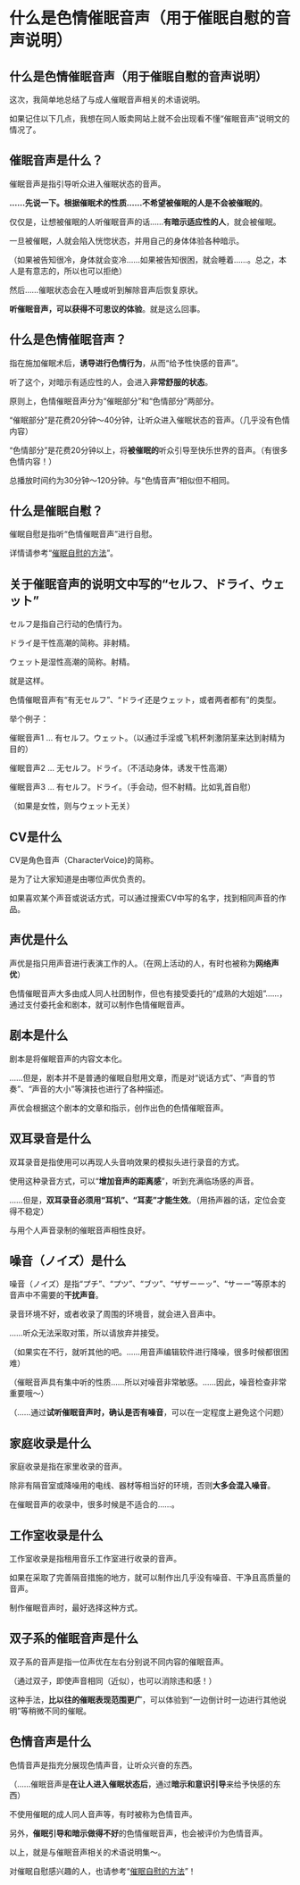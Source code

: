 # 什么是色情催眠音声（用于催眠自慰的音声说明） [​](#什么是色情催眠音声-用于催眠自慰的音声说明)

## 什么是色情催眠音声（用于催眠自慰的音声说明） [​](#什么是色情催眠音声-用于催眠自慰的音声说明-1)

这次，我简单地总结了与成人催眠音声相关的术语说明。

如果记住以下几点，我想在同人贩卖网站上就不会出现看不懂“催眠音声”说明文的情况了。

## 催眠音声是什么？ [​](#催眠音声是什么)

催眠音声是指引导听众进入催眠状态的音声。

**……先说一下。根据催眠术的性质……不希望被催眠的人是不会被催眠的**。

仅仅是，让想被催眠的人听催眠音声的话……**有暗示适应性的人**，就会被催眠。

一旦被催眠，人就会陷入恍惚状态，并用自己的身体体验各种暗示。

（如果被告知很冷，身体就会变冷……如果被告知很困，就会睡着……。总之，本人是有意志的，所以也可以拒绝）

然后……催眠状态会在入睡或听到解除音声后恢复原状。

**听催眠音声，可以获得不可思议的体验**。就是这么回事。

## 什么是色情催眠音声？ [​](#什么是色情催眠音声)

指在施加催眠术后，**诱导进行色情行为**，从而“给予性快感的音声”。

听了这个，对暗示有适应性的人，会进入**非常舒服的状态**。

原则上，色情催眠音声分为“催眠部分”和“色情部分”两部分。

“催眠部分”是花费20分钟～40分钟，让听众进入催眠状态的音声。（几乎没有色情内容）

“色情部分”是花费20分钟以上，将**被催眠的**听众引导至快乐世界的音声。（有很多色情内容！）

总播放时间约为30分钟～120分钟。与“色情音声”相似但不相同。

## 什么是催眠自慰？ [​](#什么是催眠自慰)

催眠自慰是指听“色情催眠音声”进行自慰。

详情请参考“[催眠自慰的方法](/h-life/hypnosis/page-16.html)”。

## 关于催眠音声的说明文中写的“セルフ、ドライ、ウェット” [​](#关于催眠音声的说明文中写的-セルフ、ドライ、ウェット)

セルフ是指自己行动的色情行为。

ドライ是干性高潮的简称。非射精。

ウェット是湿性高潮的简称。射精。

就是这样。

色情催眠音声有“有无セルフ”、“ドライ还是ウェット，或者两者都有”的类型。

举个例子：

催眠音声1 … 有セルフ。ウェット。（以通过手淫或飞机杯刺激阴茎来达到射精为目的）

催眠音声2 … 无セルフ。ドライ。（不活动身体，诱发干性高潮）

催眠音声3 … 有セルフ。ドライ。（手会动，但不射精。比如乳首自慰）

（如果是女性，则与ウェット无关）

## CV是什么 [​](#cv是什么)

CV是角色音声（CharacterVoice)的简称。

是为了让大家知道是由哪位声优负责的。

如果喜欢某个声音或说话方式，可以通过搜索CV中写的名字，找到相同声音的作品。

## 声优是什么 [​](#声优是什么)

声优是指只用声音进行表演工作的人。（在网上活动的人，有时也被称为**网络声优**）

色情催眠音声大多由成人同人社团制作，但也有接受委托的“成熟的大姐姐”……，通过支付委托金和剧本，就可以制作色情催眠音声。

## 剧本是什么 [​](#剧本是什么)

剧本是将催眠音声的内容文本化。

……但是，剧本并不是普通的催眠自慰用文章，而是对“说话方式”、“声音的节奏”、“声音的大小”等演技也进行了各种描述。

声优会根据这个剧本的文章和指示，创作出色的色情催眠音声。

## 双耳录音是什么 [​](#双耳录音是什么)

双耳录音是指使用可以再现人头音响效果的模拟头进行录音的方式。

使用这种录音方式，可以“**增加音声的距离感**”，听到充满临场感的声音。

……但是，**双耳录音必须用“耳机”、“耳麦”才能生效**。（用扬声器的话，定位会变得不稳定）

与用个人声音录制的催眠音声相性良好。

## 噪音（ノイズ）是什么 [​](#噪音-ノイズ-是什么)

噪音（ノイズ）是指“プチ”、“プツ”、“ブツ”、“ザザーーッ”、“サーー”等原本的音声中不需要的**干扰声音**。

录音环境不好，或者收录了周围的环境音，就会进入音声中。

……听众无法采取对策，所以请放弃并接受。

（如果实在不行，就听其他的吧。……用音声编辑软件进行降噪，很多时候都很困难）

（催眠音声具有集中听的性质……所以对噪音非常敏感。……因此，噪音检查非常重要哦～）

（……通过**试听催眠音声时，确认是否有噪音**，可以在一定程度上避免这个问题）

## 家庭收录是什么 [​](#家庭收录是什么)

家庭收录是指在家里收录的音声。

除非有隔音室或降噪用的电线、器材等相当好的环境，否则**大多会混入噪音**。

在催眠音声的收录中，很多时候是不适合的……。

## 工作室收录是什么 [​](#工作室收录是什么)

工作室收录是指租用音乐工作室进行收录的音声。

如果在采取了完善隔音措施的地方，就可以制作出几乎没有噪音、干净且高质量的音声。

制作催眠音声时，最好选择这种方式。

## 双子系的催眠音声是什么 [​](#双子系的催眠音声是什么)

双子系的音声是指一位声优在左右分别说不同内容的催眠音声。

（通过双子，即使声音相同（近似），也可以消除违和感！）

这种手法，**比以往的催眠表现范围更广**，可以体验到“一边倒计时一边进行其他说明”等稍微不同的催眠。

## 色情音声是什么 [​](#色情音声是什么)

色情音声是指充分展现色情声音，让听众兴奋的东西。

（……催眠音声是**在让人进入催眠状态后**，通过**暗示和意识引导**来给予快感的东西）

不使用催眠的成人同人音声等，有时被称为色情音声。

另外，**催眠引导和暗示做得不好**的色情催眠音声，也会被评价为色情音声。

以上，就是与催眠音声相关的术语说明集～。

对催眠自慰感兴趣的人，也请参考“[催眠自慰的方法](/h-life/hypnosis/page-16.html)”！